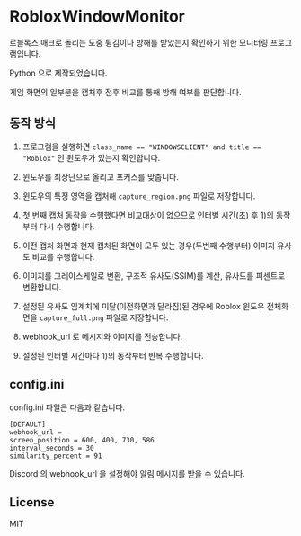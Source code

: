 # RobloxWindowMonitor

로블록스 매크로 돌리는 도중 튕김이나 방해를 받았는지 확인하기 위한 모니터링 프로그램입니다.

Python 으로 제작되었습니다.

게임 화면의 일부분을 캡처후 전후 비교를 통해 방해 여부를 판단합니다.

## 동작 방식

1. 프로그램을 실행하면 `class_name == "WINDOWSCLIENT" and title == "Roblox"` 인 윈도우가 있는지 확인합니다.

2. 윈도우를 최상단으로 올리고 포커스를 맞춥니다.

3. 윈도우의 특정 영역을 캡처해 `capture_region.png` 파일로 저장합니다.

4. 첫 번째 캡처 동작을 수행했다면 비교대상이 없으므로 인터벌 시간(초) 후 1)의 동작 부터 다시 수행합니다.

5. 이전 캡처 화면과 현재 캡처된 화면이 모두 있는 경우(두번째 수행부터) 이미지 유사도 비교를 수행합니다.

6. 이미지를 그레이스케일로 변환, 구조적 유사도(SSIM)를 계산, 유사도를 퍼센트로 변환합니다.

7. 설정된 유사도 임계치에 미달(이전화면과 달라짐)된 경우에 Roblox 윈도우 전체화면을 `capture_full.png` 파일로 저장합니다.

8. webhook_url 로 메시지와 이미지를 전송합니다.

9. 설정된 인터벌 시간마다 1)의 동작부터 반복 수행합니다.

## config.ini

config.ini 파일은 다음과 같습니다.

```
[DEFAULT]
webhook_url =
screen_position = 600, 400, 730, 586
interval_seconds = 30
similarity_percent = 91
```

Discord 의 webhook_url 을 설정해야 알림 메시지를 받을 수 있습니다.

## License

MIT
